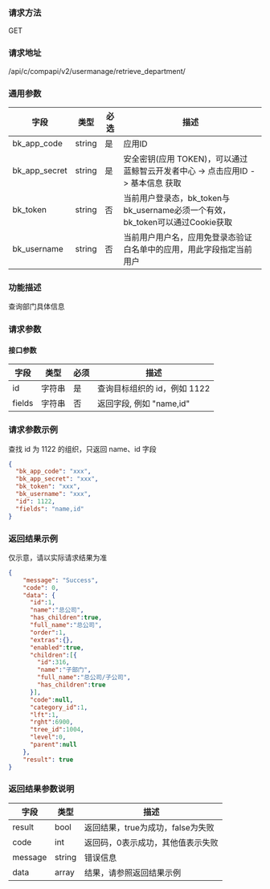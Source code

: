 
### 请求方法

GET


### 请求地址

/api/c/compapi/v2/usermanage/retrieve_department/


### 通用参数

| 字段 | 类型 | 必选 |  描述 |
|-----------|------------|--------|------------|
| bk_app_code  |  string    | 是 | 应用ID     |
| bk_app_secret|  string    | 是 | 安全密钥(应用 TOKEN)，可以通过 蓝鲸智云开发者中心 -> 点击应用ID -> 基本信息 获取 |
| bk_token     |  string    | 否 | 当前用户登录态，bk_token与bk_username必须一个有效，bk_token可以通过Cookie获取 |
| bk_username  |  string    | 否 | 当前用户用户名，应用免登录态验证白名单中的应用，用此字段指定当前用户 |


### 功能描述

查询部门具体信息

### 请求参数




#### 接口参数

| 字段      |  类型      | 必须   |  描述      |
|-----------|------------|--------|------------|
| id | 字符串 | 是 | 查询目标组织的 id，例如 1122 |
| fields | 字符串 | 否 | 返回字段, 例如 "name,id" |


### 请求参数示例 

查找 id 为 1122 的组织，只返回 name、id 字段
``` json
{
  "bk_app_code": "xxx",
  "bk_app_secret": "xxx",
  "bk_token": "xxx",
  "bk_username": "xxx",
  "id": 1122,
  "fields": "name,id"
}
```

### 返回结果示例 

仅示意，请以实际请求结果为准
```json
{
    "message": "Success",
    "code": 0,
    "data": {
      "id":1,
      "name":"总公司",
      "has_children":true,
      "full_name":"总公司",
      "order":1,
      "extras":{},
      "enabled":true,
      "children":[{
        "id":316,
        "name":"子部门",
        "full_name":"总公司/子公司",
        "has_children":true
      }],
      "code":null,
      "category_id":1,
      "lft":1,
      "rght":6900,
      "tree_id":1004,
      "level":0,
      "parent":null
    },
    "result": true
}
```

### 返回结果参数说明

| 字段      | 类型     | 描述      |
|-----------|-----------|-----------|
|result| bool | 返回结果，true为成功，false为失败 |
|code|int|返回码，0表示成功，其他值表示失败|
|message|string|错误信息|
|data| array| 结果，请参照返回结果示例 |